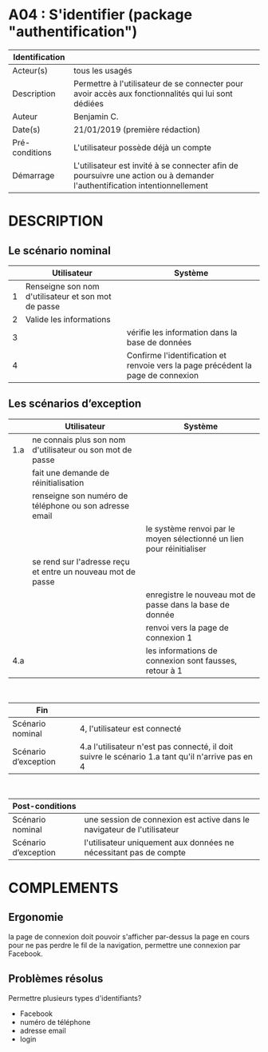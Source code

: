 # A04 : S'identifier (package "authentification")

|Identification | |
|-|-|
|Acteur(s) | tous les usagés |
|Description | Permettre à l'utilisateur de se connecter pour avoir accès aux fonctionnalités qui lui sont dédiées |
|Auteur | Benjamin C. |
|Date(s) | 21/01/2019 (première rédaction) |
|Pré-conditions | L'utilisateur possède déjà un compte |
|Démarrage | L'utilisateur est invité à se connecter afin de poursuivre une action ou à demander l'authentification intentionnellement |

# DESCRIPTION

## Le scénario nominal
||Utilisateur|Système|
|-|-|-|
|1| Renseigne son nom d'utilisateur et son mot de passe |  |
|2| Valide les informations |  |
|3| | vérifie les information dans la base de données |
|4| | Confirme l'identification et renvoie vers la page précédent la page de connexion |


## Les scénarios d’exception

||Utilisateur|Système|
|-|-|-|
|1.a| ne connais plus son nom d'utilisateur ou son mot de passe | |
|| fait une demande de réinitialisation | |
|| renseigne son numéro de téléphone ou son adresse email | |
|| | le système renvoi par le moyen sélectionné un lien pour réinitialiser |
|| se rend sur l'adresse reçu et entre un nouveau mot de passe | |
||  | enregistre le nouveau mot de passe dans la base de donnée |
||  | renvoi vers la page de connexion 1 |
|4.a|  | les informations de connexion sont fausses, retour à 1 |

<br/>

|Fin||
|-|-|
|Scénario nominal | 4, l'utilisateur est connecté|
|Scénario d’exception | 4.a l'utilisateur n'est pas connecté, il doit suivre le scénario 1.a tant qu'il n'arrive pas en 4|

<br/>

|Post-conditions||
|-|-
|Scénario nominal | une session de connexion est active dans le navigateur de l'utilisateur |
|Scénario d’exception | l'utilisateur uniquement aux données ne nécessitant pas de compte|

# COMPLEMENTS

## Ergonomie 

la page de connexion doit pouvoir s'afficher par-dessus la page en cours pour ne pas perdre le fil de la navigation, permettre une connexion par Facebook.

## Problèmes résolus 

Permettre plusieurs types d'identifiants?
* Facebook
* numéro de téléphone
* adresse email
* login